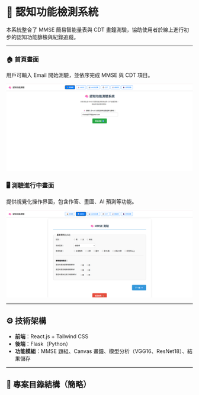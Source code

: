 # 🧠 認知功能檢測系統

本系統整合了 MMSE 簡易智能量表與 CDT 畫鐘測驗，協助使用者於線上進行初步的認知功能篩檢與紀錄追蹤。

---

### 🏠 首頁畫面
用戶可輸入 Email 開始測驗，並依序完成 MMSE 與 CDT 項目。

![首頁畫面](docs/system_home.png)

### 🖥️ 測驗進行中畫面
提供視覺化操作界面，包含作答、畫圖、AI 預測等功能。

![系統畫面](docs/system_ui.png)

---

## ⚙️ 技術架構
- **前端**：React.js + Tailwind CSS
- **後端**：Flask（Python）
- **功能模組**：MMSE 題組、Canvas 畫鐘、模型分析（VGG16、ResNet18）、結果儲存

---

## 📁 專案目錄結構（簡略）
